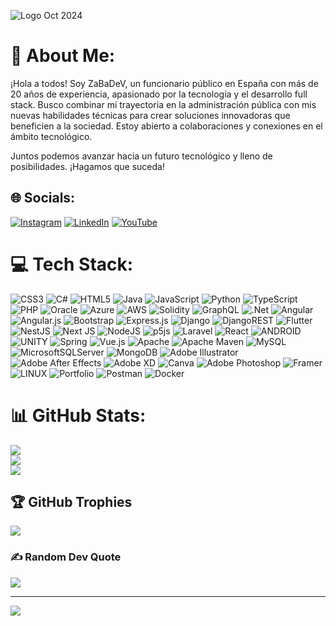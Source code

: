 ![Logo Oct 2024](https://github.com/BalaZaStudio/My-LogoS-Images/blob/main/LogoOct2024.gif?raw=true)

# 💫 About Me:
¡Hola a todos! Soy ZaBaDeV, un funcionario público en España con más de 20 años de experiencia, apasionado por la tecnología y el desarrollo full stack. Busco combinar mi trayectoria en la administración pública con mis nuevas habilidades técnicas para crear soluciones innovadoras que beneficien a la sociedad. Estoy abierto a colaboraciones y conexiones en el ámbito tecnológico.

Juntos podemos avanzar hacia un futuro tecnológico y lleno de posibilidades. ¡Hagamos que suceda!


## 🌐 Socials:
[![Instagram](https://img.shields.io/badge/Instagram-%23E4405F.svg?logo=Instagram&logoColor=white)](https://instagram.com/ZaBaDeV) [![LinkedIn](https://img.shields.io/badge/LinkedIn-%230077B5.svg?logo=linkedin&logoColor=white)](https://www.linkedin.com/in/juan-jose-zabala-rios-237a65116/) [![YouTube](https://img.shields.io/badge/YouTube-%23FF0000.svg?logo=YouTube&logoColor=white)](https://www.youtube.com/@ZaBaDev-pn2yq/featured) 

# 💻 Tech Stack:
![CSS3](https://img.shields.io/badge/css3-%231572B6.svg?style=plastic&logo=css3&logoColor=white) ![C#](https://img.shields.io/badge/c%23-%23239120.svg?style=plastic&logo=c-sharp&logoColor=white) ![HTML5](https://img.shields.io/badge/html5-%23E34F26.svg?style=plastic&logo=html5&logoColor=white) ![Java](https://img.shields.io/badge/java-%23ED8B00.svg?style=plastic&logo=java&logoColor=white) ![JavaScript](https://img.shields.io/badge/javascript-%23323330.svg?style=plastic&logo=javascript&logoColor=%23F7DF1E) ![Python](https://img.shields.io/badge/python-3670A0?style=plastic&logo=python&logoColor=ffdd54) ![TypeScript](https://img.shields.io/badge/typescript-%23007ACC.svg?style=plastic&logo=typescript&logoColor=white) ![PHP](https://img.shields.io/badge/php-%23777BB4.svg?style=plastic&logo=php&logoColor=white) ![Oracle](https://img.shields.io/badge/Oracle-F80000?style=plastic&logo=oracle&logoColor=white) ![Azure](https://img.shields.io/badge/azure-%230072C6.svg?style=plastic&logo=azure-devops&logoColor=white) ![AWS](https://img.shields.io/badge/AWS-%23FF9900.svg?style=plastic&logo=amazon-aws&logoColor=white) ![Solidity](https://img.shields.io/badge/Solidity-%23363636.svg?style=plastic&logo=solidity&logoColor=white) ![GraphQL](https://img.shields.io/badge/-GraphQL-E10098?style=plastic&logo=graphql&logoColor=white) ![.Net](https://img.shields.io/badge/.NET-5C2D91?style=plastic&logo=.net&logoColor=white) ![Angular](https://img.shields.io/badge/angular-%23DD0031.svg?style=plastic&logo=angular&logoColor=white) ![Angular.js](https://img.shields.io/badge/angular.js-%23E23237.svg?style=plastic&logo=angularjs&logoColor=white) ![Bootstrap](https://img.shields.io/badge/bootstrap-%23563D7C.svg?style=plastic&logo=bootstrap&logoColor=white) ![Express.js](https://img.shields.io/badge/express.js-%23404d59.svg?style=plastic&logo=express&logoColor=%2361DAFB) ![Django](https://img.shields.io/badge/django-%23092E20.svg?style=plastic&logo=django&logoColor=white) ![DjangoREST](https://img.shields.io/badge/DJANGO-REST-ff1709?style=plastic&logo=django&logoColor=white&color=ff1709&labelColor=gray) ![Flutter](https://img.shields.io/badge/Flutter-%2302569B.svg?style=plastic&logo=Flutter&logoColor=white) ![NestJS](https://img.shields.io/badge/nestjs-%23E0234E.svg?style=plastic&logo=nestjs&logoColor=white) ![Next JS](https://img.shields.io/badge/Next-black?style=plastic&logo=next.js&logoColor=white) ![NodeJS](https://img.shields.io/badge/node.js-6DA55F?style=plastic&logo=node.js&logoColor=white) ![p5js](https://img.shields.io/badge/p5.js-ED225D?style=plastic&logo=p5.js&logoColor=FFFFFF) ![Laravel](https://img.shields.io/badge/laravel-%23FF2D20.svg?style=plastic&logo=laravel&logoColor=white) ![React](https://img.shields.io/badge/react-%2320232a.svg?style=plastic&logo=react&logoColor=%2361DAFB) ![ANDROID](https://img.shields.io/badge/android-%2320232a.svg?style=plastic&logo=android&logoColor=%a4c639) ![UNITY](https://img.shields.io/badge/Unity-%2320232a.svg?style=plastic&logo=unity&logoColor=white) ![Spring](https://img.shields.io/badge/spring-%236DB33F.svg?style=plastic&logo=spring&logoColor=white) ![Vue.js](https://img.shields.io/badge/vuejs-%2335495e.svg?style=plastic&logo=vuedotjs&logoColor=%234FC08D) ![Apache](https://img.shields.io/badge/apache-%23D42029.svg?style=plastic&logo=apache&logoColor=white) ![Apache Maven](https://img.shields.io/badge/Apache%20Maven-C71A36?style=plastic&logo=Apache%20Maven&logoColor=white) ![MySQL](https://img.shields.io/badge/mysql-%2300f.svg?style=plastic&logo=mysql&logoColor=white) ![MicrosoftSQLServer](https://img.shields.io/badge/Microsoft%20SQL%20Sever-CC2927?style=plastic&logo=microsoft%20sql%20server&logoColor=white) ![MongoDB](https://img.shields.io/badge/MongoDB-%234ea94b.svg?style=plastic&logo=mongodb&logoColor=white) ![Adobe Illustrator](https://img.shields.io/badge/adobeillustrator-%23FF9A00.svg?style=plastic&logo=adobeillustrator&logoColor=white) ![Adobe After Effects](https://img.shields.io/badge/Adobe%20After%20Effects-9999FF.svg?style=plastic&logo=Adobe%20After%20Effects&logoColor=white) ![Adobe XD](https://img.shields.io/badge/Adobe%20XD-470137?style=plastic&logo=Adobe%20XD&logoColor=#FF61F6) ![Canva](https://img.shields.io/badge/Canva-%2300C4CC.svg?style=plastic&logo=Canva&logoColor=white) ![Adobe Photoshop](https://img.shields.io/badge/adobephotoshop-%2331A8FF.svg?style=plastic&logo=adobephotoshop&logoColor=white) ![Framer](https://img.shields.io/badge/Framer-black?style=plastic&logo=framer&logoColor=blue) ![LINUX](https://img.shields.io/badge/Linux-FCC624?style=plastic&logo=linux&logoColor=black) ![Portfolio](https://img.shields.io/badge/Portfolio-%23000000.svg?style=plastic&logo=firefox&logoColor=#FF7139) ![Postman](https://img.shields.io/badge/Postman-FF6C37?style=plastic&logo=postman&logoColor=white) ![Docker](https://img.shields.io/badge/docker-%230db7ed.svg?style=plastic&logo=docker&logoColor=white)
# 📊 GitHub Stats:
![](https://github-readme-stats.vercel.app/api?username=ZaBaDeV&theme=dark&hide_border=false&include_all_commits=true&count_private=true)<br/>
![](https://github-readme-streak-stats.herokuapp.com/?user=ZaBaDeV&theme=dark&hide_border=false)<br/>
![](https://github-readme-stats.vercel.app/api/top-langs/?username=ZaBaDeV&theme=dark&hide_border=false&include_all_commits=true&count_private=true&layout=compact)

## 🏆 GitHub Trophies
![](https://github-profile-trophy.vercel.app/?username=ZaBaDeV&theme=onedark&no-frame=false&no-bg=true&margin-w=4)

### ✍️ Random Dev Quote
![](https://quotes-github-readme.vercel.app/api?type=horizontal&theme=dark)

---
[![](https://visitcount.itsvg.in/api?id=ZaBaDeV&icon=2&color=6)](https://visitcount.itsvg.in)

